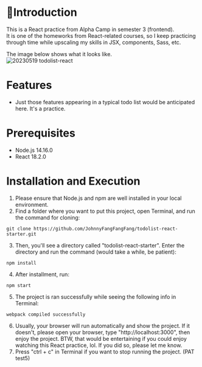 # 🏬Introduction
This is a React practice from Alpha Camp in semester 3 (frontend).  
It is one of the homeworks from React-related courses, so I keep practicing through time while upscaling my skills in JSX, components, Sass, etc.

The image below shows what it looks like.  
![20230519 todolist-react](https://github.com/JohnnyFangFangFang/todolist-react-starter/assets/121143837/433ee8d1-cd3c-4f0d-9ee3-bf7f779d9493)  

# Features
* Just those features appearing in a typical todo list would be anticipated here. It's a practice.  

# Prerequisites
* Node.js 14.16.0
* React 18.2.0  

# Installation and Execution
1. Please ensure that Node.js and npm are well installed in your local environment.
2. Find a folder where you want to put this project, open Terminal, and run the command for cloning:
```
git clone https://github.com/JohnnyFangFangFang/todolist-react-starter.git
```
3. Then, you'll see a directory called "todolist-react-starter". Enter the directory and run the command (would take a while, be patient):
```
npm install
```
4. After installment, run:
```
npm start
```
5. The project is ran successfully while seeing the following info in Terminal:
```
webpack compiled successfully
```
6. Usually, your browser will run automatically and show the project. If it doesn't, please open your browser, type "http://localhost:3000", then enjoy the project. BTW, that would be entertaining if you could enjoy watching this React practice, lol. If you did so, please let me know.
7. Press "ctrl + c" in Terminal if you want to stop running the project. (PAT test5)

